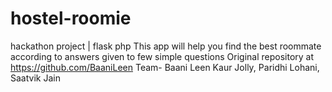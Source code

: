 # hostel-roomie
hackathon project | flask php
This app will help you find the best roommate according to answers given to few simple questions
Original repository at https://github.com/BaaniLeen
Team- Baani Leen Kaur Jolly, Paridhi Lohani, Saatvik Jain
